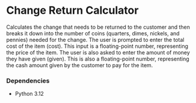 # Change Return Calculator

Calculates the change that needs to be returned to the customer and then breaks it down into the number of coins (quarters, dimes, nickels, and pennies) needed for the change. The user is prompted to enter the total cost of the item (cost). This input is a floating-point number, representing the price of the item. The user is also asked to enter the amount of money they have given (given). This is also a floating-point number, representing the cash amount given by the customer to pay for the item.

### Dependencies

* Python 3.12
